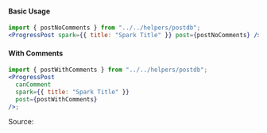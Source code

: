 #### Basic Usage

```jsx
import { postNoComments } from "../../helpers/postdb";
<ProgressPost spark={{ title: "Spark Title" }} post={postNoComments} />;
```

#### With Comments

```jsx
import { postWithComments } from "../../helpers/postdb";
<ProgressPost
  canComment
  spark={{ title: "Spark Title" }}
  post={postWithComments}
/>;
```

Source:

```js { "file": "./ProgressPost.js" }
```
